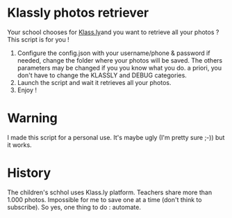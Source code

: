 # Klassly photos retriever

Your school chooses for [Klass.ly](https://klass.ly)and you want to retrieve all your photos ?
This script is for you !

1. Configure the config.json with your username/phone & password
if needed, change the folder where your photos will be saved.
The others parameters may be changed if you you know what you do.
a priori, you don't have to change the KLASSLY and DEBUG categories.
2. Launch the script and wait it retrieves all your photos.
3. Enjoy !

# Warning
I made this script for a personal use.
It's maybe ugly (I'm pretty sure ;-)) but it works.

# History
The children's schhol uses Klass.ly platform. Teachers share more than 1.000 photos. Impossible for me to save one at a time (don't think to subscribe).
So yes, one thing to do : automate.
